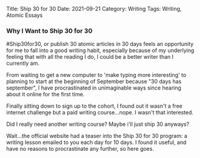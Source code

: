 Title: Ship 30 for 30
Date: 2021-09-21
Category: Writing
Tags: Writing, Atomic Essays

### Why I Want to Ship 30 for 30

#Ship30for30, or publish 30 atomic articles in 30 days feels an opportunity for me to fall into a good writing habit, especially because of my underlying feeling that with all the reading I do, I could be a better writer than I currently am. 

From waiting to get a new computer to 'make typing more interesting' to planning to start at the beginning of September because "30 days has september", I have procrastinated in unimaginable ways since hearing about it online for the first time. 

Finally sitting down to sign up to the cohort, I found out it wasn't a free internet challenge but a paid writing course...nope. I wasn't that interested. 

Did I really need another writing course? Maybe i'll just ship 30 anyways? 

Wait...the official website had a teaser into the Ship 30 for 30 program: a writing lesson emailed to you each day for 10 days. I found it useful, and have no reasons to procrastinate any further, so here goes.